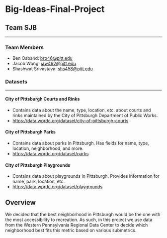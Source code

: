 # Big-Ideas-Final-Project

## Team SJB
---
### Team Members
* Ben Osband: bro46@pitt.edu
* Jacob Wong: jaw492@pitt.edu
* Shashwat Srivastava: shs458@pitt.edu

### Datasets
---
#### City of Pittsburgh Courts and Rinks
* Contains data about the name, type, location, etc. about courts and rinks maintained by the City of Pittsburgh Department of Public Works.
* https://data.wprdc.org/dataset/city-of-pittsburgh-courts

#### City of Pittsburgh Parks
* Contains data about parks in Pittsburgh. Has fields for name, type, location, neighborhood, and more.
* https://data.wprdc.org/dataset/parks

#### City of Pittsburgh Playgrounds
* Contains data about playgrounds in Pittsburgh. Provides information for name, park, location, etc.
* https://data.wprdc.org/dataset/playgrounds

## Overview
We decided that the best neighborhood in Pittsburgh would be the one with the most accessibility to recreation. As such, in this project we use data from the Western Pennsylvania Regional Data Center to decide which neighborhood best fits this metric based on various submetrics.